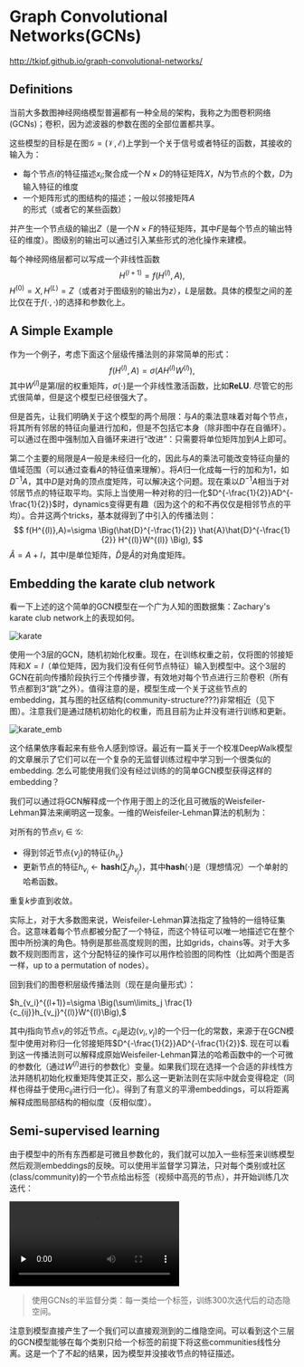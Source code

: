 # Graph Convolutional Networks(GCNs)

http://tkipf.github.io/graph-convolutional-networks/

## Definitions

当前大多数图神经网络模型普遍都有一种全局的架构，我称之为图卷积网络(GCNs)；卷积，因为滤波器的参数在图的全部位置都共享。

这些模型的目标是在图$\mathcal{G=(V,E)}$上学到一个关于信号或者特征的函数，其接收的输入为：

* 每个节点$i$的特征描述$x_i$;聚合成一个$N\times D$的特征矩阵$X$，$N$为节点的个数，$D$为输入特征的维度
* 一个矩阵形式的图结构的描述；一般以邻接矩阵$A$的形式（或者它的某些函数）

并产生一个节点级的输出$Z$（是一个$N\times F$的特征矩阵，其中$F$是每个节点的输出特征的维度）。图级别的输出可以通过引入某些形式的池化操作来建模。

每个神经网络层都可以写成一个非线性函数
$$
H^{(l+1)}=f(H^{(l)},A),
$$
$H^{(0)}=X,H^{(L)}=Z$（或者对于图级别的输出为$z$），$L$是层数。具体的模型之间的差比仅在于$f(\cdot, \cdot)$的选择和参数化上。



## A Simple Example

作为一个例子，考虑下面这个层级传播法则的非常简单的形式：
$$
f(H^{(l)},A)=\sigma \Big(AH^{(l)}W^{(l)}\Big),
$$
其中$W^{(l)}$是第$l$层的权重矩阵，$\sigma(\cdot)$是一个非线性激活函数，比如$\textbf{ReLU}$. 尽管它的形式很简单，但是这个模型已经很强大了。

但是首先，让我们明确关于这个模型的两个局限：与$A$的乘法意味着对每个节点，将其所有邻居的特征向量进行加和，但是不包括它本身（除非图中存在自循环）。可以通过在图中强制加入自循环来进行“改进”：只需要将单位矩阵加到$A$上即可。

第二个主要的局限是$A$一般是未经归一化的，因此与$A$的乘法可能改变特征向量的值域范围（可以通过查看$A$的特征值来理解）。将$A$归一化成每一行的加和为1，如$D^{-1}A$，其中$D$是对角的顶点度矩阵，可以解决这个问题。现在乘以$D^{-1}A$相当于对邻居节点的特征取平均。实际上当使用一种对称的归一化$D^{-\frac{1}{2}}AD^{-\frac{1}{2}}$时，dynamics变得更有趣（因为这个的和不再仅仅是相邻节点的平均）。合并这两个tricks，基本就得到了<SEMI-SUPERVISED CLASSIFICATION WITH GRAPH CONVOLUTIONAL NETWORKS>中引入的传播法则：
$$
f(H^{(l)},A)=\sigma \Big(\hat{D}^{-\frac{1}{2}} \hat{A}\hat{D}^{-\frac{1}{2}} H^{(l)}W^{(l)} \Big),
$$
$\hat{A}=A+I$，其中$I$是单位矩阵，$\hat{D}$是$\hat{A}$的对角度矩阵。



## Embedding the karate club network

看一下上述的这个简单的GCN模型在一个广为人知的图数据集：Zachary's karate club network上的表现如何。

![karate](karate.png"karate")



使用一个3层的GCN，随机初始化权重。现在，在训练权重之前，仅将图的邻接矩阵和$X=I$（单位矩阵，因为我们没有任何节点特征）输入到模型中。这个3层的GCN在前向传播阶段执行三个传播步骤，有效地对每个节点进行三阶卷积（所有节点都到3“跳”之外）。值得注意的是，模型生成一个关于这些节点的embedding，其与图的社区结构(community-structure???)非常相近（见下图）。注意我们是通过随机初始化的权重，而且目前为止并没有进行训练和更新。

![karate_emb](karate_emb.png"karate_emb")

这个结果依序看起来有些令人感到惊讶。最近有一篇关于一个校准DeepWalk模型的文章展示了它们可以在一个复杂的无监督训练过程中学习到一个很类似的embedding. 怎么可能使用我们没有经过训练的的简单GCN模型获得这样的embedding？

我们可以通过将GCN解释成一个作用于图上的泛化且可微版的Weisfeiler-Lehman算法来阐明这一现象。一维的Weisfeiler-Lehman算法的机制为：

对所有的节点$v_i\in\mathcal{G}$:

* 得到邻近节点$\{v_j\}$的特征$\{h_{v_j}\}$
* 更新节点的特征$h_{v_i} \leftarrow \textbf{hash}(\sum_jh_{v_j})$，其中$\textbf{hash}(\cdot)$是（理想情况）一个单射的哈希函数。

重复$k$步直到收敛。

实际上，对于大多数图来说，Weisfeiler-Lehman算法指定了独特的一组特征集合。这意味着每个节点都被分配了一个特征，而这个特征可以唯一地描述它在整个图中所扮演的角色。特例是那些高度规则的图，比如grids，chains等。对于大多数不规则图而言，这个分配特征的操作可以用作检验图的同构性（比如两个图是否一样，up to a permutation of nodes）。

回到我们的图卷积层级传播法则（现在是向量形式）：

$h_{v_i}^{(l+1)}=\sigma \Big(\sum\limits_j \frac{1}{c_{ij}}h_{v_j}^{(l)}W^{(l}\Big),$

其中$j$指向节点$v_i$的邻近节点。$c_{ij}$是边$(v_i,v_j)$的一个归一化的常数，来源于在GCN模型中使用对称归一化邻接矩阵$D^{-\frac{1}{2}}AD^{-\frac{1}{2}}$. 现在可以看到这一传播法则可以解释成原始Weisfeiler-Lehman算法的哈希函数中的一个可微的参数化（通过$W^{(l)}$进行的参数化）变量。如果我们现在选择一个合适的非线性方法并随机初始化权重矩阵使其正交，那么这一更新法则在实际中就会变得稳定（同样也得益于使用$c_{ij}$进行归一化）。得到了有意义的平滑embeddings，可以将距离解释成图局部结构的相似度（反相似度）。



## Semi-supervised learning

由于模型中的所有东西都是可微且参数化的，我们就可以加入一些标签来训练模型然后观测embeddings的反映。可以使用半监督学习算法，只对每个类别或社区(class/community)的一个节点给出标签（视频中高亮的节点），并开始训练几次迭代：

<video id="video" controls="" preload="none">
    <source id="mp4" src="video.mp4" type="video/mp4">
</video>

> 使用GCNs的半监督分类：每一类给一个标签，训练300次迭代后的动态隐空间。

注意到模型直接产生了一个我们可以直接观测到的二维隐空间。可以看到这个三层的GCN模型能够在每个类别只给一个标签的前提下将这些communities线性分离。这是一个了不起的结果，因为模型并没接收节点的特征描述。